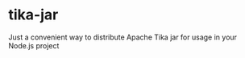 tika-jar
========

Just a convenient way to distribute Apache Tika jar for usage in your Node.js project

